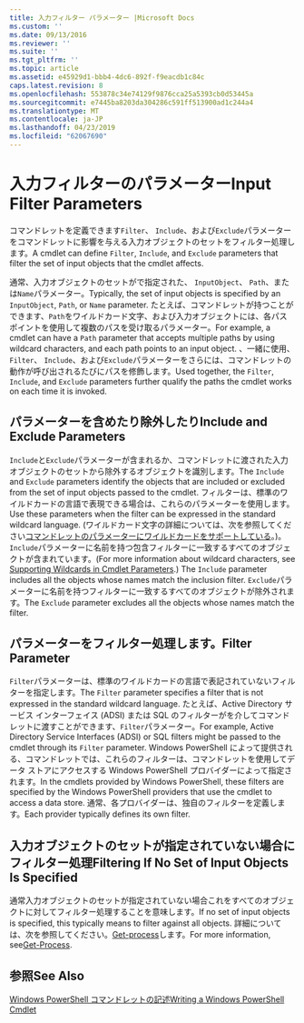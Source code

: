 ```yaml
---
title: 入力フィルター パラメーター |Microsoft Docs
ms.custom: ''
ms.date: 09/13/2016
ms.reviewer: ''
ms.suite: ''
ms.tgt_pltfrm: ''
ms.topic: article
ms.assetid: e45929d1-bbb4-4dc6-892f-f9eacdb1c84c
caps.latest.revision: 8
ms.openlocfilehash: 553878c34e74129f9876cca25a5393cb0d53445a
ms.sourcegitcommit: e7445ba8203da304286c591ff513900ad1c244a4
ms.translationtype: MT
ms.contentlocale: ja-JP
ms.lasthandoff: 04/23/2019
ms.locfileid: "62067690"
---
```

# <a name="input-filter-parameters"></a><span data-ttu-id="38da3-102">入力フィルターのパラメーター</span><span class="sxs-lookup"><span data-stu-id="38da3-102">Input Filter Parameters</span></span>

<span data-ttu-id="38da3-103">コマンドレットを定義できます`Filter`、 `Include`、および`Exclude`パラメーターをコマンドレットに影響を与える入力オブジェクトのセットをフィルター処理します。</span><span class="sxs-lookup"><span data-stu-id="38da3-103">A cmdlet can define `Filter`, `Include`, and `Exclude` parameters that filter the set of input objects that the cmdlet affects.</span></span>

<span data-ttu-id="38da3-104">通常、入力オブジェクトのセットがで指定された、 `InputObject`、 `Path`、または`Name`パラメーター。</span><span class="sxs-lookup"><span data-stu-id="38da3-104">Typically, the set of input objects is specified by an `InputObject`, `Path`, or `Name` parameter.</span></span> <span data-ttu-id="38da3-105">たとえば、コマンドレットが持つことができます、`Path`をワイルドカード文字、および入力オブジェクトには、各パス ポイントを使用して複数のパスを受け取るパラメーター。</span><span class="sxs-lookup"><span data-stu-id="38da3-105">For example, a cmdlet can have a `Path` parameter that accepts multiple paths by using wildcard characters, and each path points to an input object.</span></span> <span data-ttu-id="38da3-106">、一緒に使用、 `Filter`、 `Include`、および`Exclude`パラメーターをさらには、コマンドレットの動作が呼び出されるたびにパスを修飾します。</span><span class="sxs-lookup"><span data-stu-id="38da3-106">Used together, the `Filter`, `Include`, and `Exclude` parameters further qualify the paths the cmdlet works on each time it is invoked.</span></span>

## <a name="include-and-exclude-parameters"></a><span data-ttu-id="38da3-107">パラメーターを含めたり除外したり</span><span class="sxs-lookup"><span data-stu-id="38da3-107">Include and Exclude Parameters</span></span>

<span data-ttu-id="38da3-108">`Include`と`Exclude`パラメーターが含まれるか、コマンドレットに渡された入力オブジェクトのセットから除外するオブジェクトを識別します。</span><span class="sxs-lookup"><span data-stu-id="38da3-108">The `Include` and `Exclude` parameters identify the objects that are included or excluded from the set of input objects passed to the cmdlet.</span></span> <span data-ttu-id="38da3-109">フィルターは、標準のワイルドカードの言語で表現できる場合は、これらのパラメーターを使用します。</span><span class="sxs-lookup"><span data-stu-id="38da3-109">Use these parameters when the filter can be expressed in the standard wildcard language.</span></span> <span data-ttu-id="38da3-110">(ワイルドカード文字の詳細については、次を参照してください[コマンドレットのパラメーターにワイルドカードをサポートしている](./supporting-wildcard-characters-in-cmdlet-parameters.md)。)。`Include`パラメーターに名前を持つ包含フィルターに一致するすべてのオブジェクトが含まれています。</span><span class="sxs-lookup"><span data-stu-id="38da3-110">(For more information about wildcard characters, see [Supporting Wildcards in Cmdlet Parameters](./supporting-wildcard-characters-in-cmdlet-parameters.md).) The `Include` parameter includes all the objects whose names match the inclusion filter.</span></span> <span data-ttu-id="38da3-111">`Exclude`パラメーターに名前を持つフィルターに一致するすべてのオブジェクトが除外されます。</span><span class="sxs-lookup"><span data-stu-id="38da3-111">The `Exclude` parameter excludes all the objects whose names match the filter.</span></span>

## <a name="filter-parameter"></a><span data-ttu-id="38da3-112">パラメーターをフィルター処理します。</span><span class="sxs-lookup"><span data-stu-id="38da3-112">Filter Parameter</span></span>

<span data-ttu-id="38da3-113">`Filter`パラメーターは、標準のワイルドカードの言語で表記されていないフィルターを指定します。</span><span class="sxs-lookup"><span data-stu-id="38da3-113">The `Filter` parameter specifies a filter that is not expressed in the standard wildcard language.</span></span> <span data-ttu-id="38da3-114">たとえば、Active Directory サービス インターフェイス (ADSI) または SQL のフィルターがを介してコマンドレットに渡すことができます、`Filter`パラメーター。</span><span class="sxs-lookup"><span data-stu-id="38da3-114">For example, Active Directory Service Interfaces (ADSI) or SQL filters might be passed to the cmdlet through its `Filter` parameter.</span></span> <span data-ttu-id="38da3-115">Windows PowerShell によって提供される、コマンドレットでは、これらのフィルターは、コマンドレットを使用してデータ ストアにアクセスする Windows PowerShell プロバイダーによって指定されます。</span><span class="sxs-lookup"><span data-stu-id="38da3-115">In the cmdlets provided by Windows PowerShell, these filters are specified by the Windows PowerShell providers that use the cmdlet to access a data store.</span></span> <span data-ttu-id="38da3-116">通常、各プロバイダーは、独自のフィルターを定義します。</span><span class="sxs-lookup"><span data-stu-id="38da3-116">Each provider typically defines its own filter.</span></span>

## <a name="filtering-if-no-set-of-input-objects-is-specified"></a><span data-ttu-id="38da3-117">入力オブジェクトのセットが指定されていない場合にフィルター処理</span><span class="sxs-lookup"><span data-stu-id="38da3-117">Filtering If No Set of Input Objects Is Specified</span></span>

<span data-ttu-id="38da3-118">通常入力オブジェクトのセットが指定されていない場合これをすべてのオブジェクトに対してフィルター処理することを意味します。</span><span class="sxs-lookup"><span data-stu-id="38da3-118">If no set of input objects is specified, this typically means to filter against all objects.</span></span> <span data-ttu-id="38da3-119">詳細については、次を参照してください。[Get-process](/powershell/module/Microsoft.PowerShell.Management/Get-Process)します。</span><span class="sxs-lookup"><span data-stu-id="38da3-119">For more information, see[Get-Process](/powershell/module/Microsoft.PowerShell.Management/Get-Process).</span></span>

## <a name="see-also"></a><span data-ttu-id="38da3-120">参照</span><span class="sxs-lookup"><span data-stu-id="38da3-120">See Also</span></span>

[<span data-ttu-id="38da3-121">Windows PowerShell コマンドレットの記述</span><span class="sxs-lookup"><span data-stu-id="38da3-121">Writing a Windows PowerShell Cmdlet</span></span>](./writing-a-windows-powershell-cmdlet.md)
